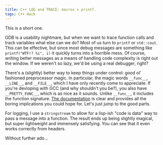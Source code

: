 ```yaml
---
title: C++ LOG and TRACE: macros > printf.
tags: C++ Hack
---
```


This is a short one.

GDB is a usability nightmare, but when we want to trace function calls and track
variables what else can we do? Most of us turn to `printf` or `std::cout`. This
can be effective, but since most debug messages are something like
`printf("WTF!? %i", i)` it quickly turns into a horrible mess. Of course,
writing better messages as a means of handling code complexity is right out the
window. If we weren't so lazy, we'd be using a real debugger, right?

There's a (slightly) better way to keep things under control: good ol' fashioned
preprocessor magic. In particular, the magic words `__func__`, `__LINE__`, and
`__FILE__`, which I have only recently come to appreciate. If you're devloping
with GCC (and why shouldn't you be?), you also have `__PRETTY_FUNC__`, which is
as nice as it sounds. Unlike `__func__`, it includes the function signature.  [The
documentation](http://gcc.gnu.org/onlinedocs/gcc/Function-Names.html "Function
Names - Using the GNU Compiler Collection (GCC)") is clear and provides all the
boring implications you could hope for. Let's just jump to the good parts.

For logging, I use a `stringstream` to allow for a lisp-ish "code is data" way
to pass a message into a function. The result ends up being slightly magical,
but super lightweight and immensely satisfying. You can see that it even works
correctly from headers.

Without further ado...

<script src="https://gist.github.com/johntyree/4718393.js"></script>
